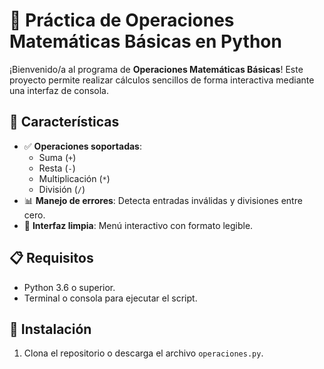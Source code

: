 # 🧮 Práctica de Operaciones Matemáticas Básicas en Python

¡Bienvenido/a al programa de **Operaciones Matemáticas Básicas**! Este proyecto permite realizar cálculos sencillos de forma interactiva mediante una interfaz de consola.

## 🚀 Características

- ✅ **Operaciones soportadas**:
  - Suma (`+`)
  - Resta (`-`)
  - Multiplicación (`*`)
  - División (`/`)
- 📊 **Manejo de errores**: Detecta entradas inválidas y divisiones entre cero.
- 🎨 **Interfaz limpia**: Menú interactivo con formato legible.

## 📋 Requisitos

- Python 3.6 o superior.
- Terminal o consola para ejecutar el script.

## 🔧 Instalación

1. Clona el repositorio o descarga el archivo `operaciones.py`.